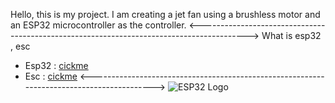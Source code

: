 Hello, this is my project. I am creating a jet fan using a brushless motor and an ESP32 microcontroller as the controller.
<------------------------------------------------------------------------------------------>
What is esp32 , esc
- Esp32 : [cickme](https://en.wikipedia.org/wiki/ESP32)
- Esc : [cickme](https://en.wikipedia.org/wiki/Electronic_speed_control)
<------------------------------------------------------------------------------------------>
![ESP32 Logo](https://www.espressif.com/sites/all/themes/espressif/images/logo-guidelines/primary-vertical-logo.png)
